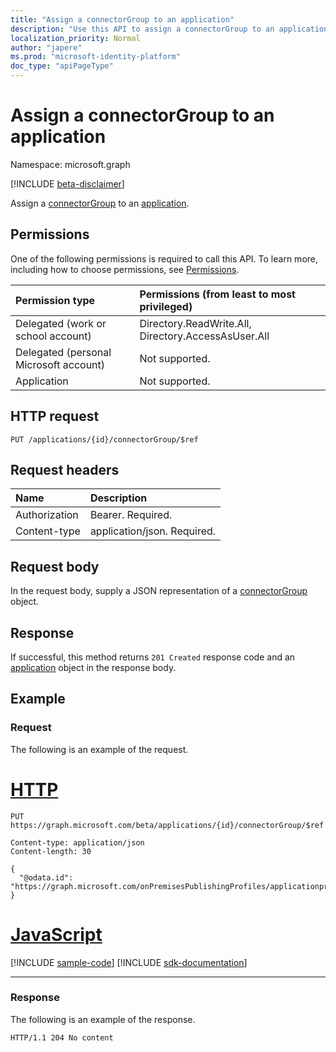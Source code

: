 ```yaml
---
title: "Assign a connectorGroup to an application"
description: "Use this API to assign a connectorGroup to an application"
localization_priority: Normal
author: "japere"
ms.prod: "microsoft-identity-platform"
doc_type: "apiPageType"
---
```

# Assign a connectorGroup to an application

Namespace: microsoft.graph

[!INCLUDE [beta-disclaimer](../../includes/beta-disclaimer.md)]

Assign a [connectorGroup](../resources/connectorgroup.md) to an [application](../resources/application.md).

## Permissions
One of the following permissions is required to call this API. To learn more, including how to choose permissions, see [Permissions](/graph/permissions-reference).

|Permission type      | Permissions (from least to most privileged)              |
|:--------------------|:---------------------------------------------------------|
|Delegated (work or school account) | Directory.ReadWrite.All, Directory.AccessAsUser.All    |
|Delegated (personal Microsoft account) | Not supported.    |
|Application | Not supported.  |

## HTTP request
<!-- { "blockType": "ignored" } -->
```http
PUT /applications/{id}/connectorGroup/$ref

```
## Request headers
| Name       | Description|
|:---------------|:----------|
| Authorization  | Bearer. Required.|
| Content-type | application/json. Required.|

## Request body
In the request body, supply a JSON representation of a [connectorGroup](../resources/connectorgroup.md) object.

## Response

If successful, this method returns `201 Created` response code and an [application](../resources/application.md) object in the response body.

## Example
### Request
The following is an example of the request.

# [HTTP](#tab/http)
<!-- {
  "blockType": "request",
  "name": "create_application_from_connectorgroup"
}-->
```http
PUT https://graph.microsoft.com/beta/applications/{id}/connectorGroup/$ref

Content-type: application/json
Content-length: 30

{
  "@odata.id": "https://graph.microsoft.com/onPremisesPublishingProfiles/applicationproxy/connectorGroups/{id}"
}
```
# [JavaScript](#tab/javascript)
[!INCLUDE [sample-code](../includes/snippets/javascript/create-application-from-connectorgroup-javascript-snippets.md)]
[!INCLUDE [sdk-documentation](../includes/snippets/snippets-sdk-documentation-link.md)]

---


### Response
The following is an example of the response. 

<!-- {
  "blockType": "response",
  "truncated": true,
  "@odata.type": "microsoft.graph.application"
} -->
```http
HTTP/1.1 204 No content
```

<!-- uuid: 8fcb5dbc-d5aa-4681-8e31-b001d5168d79
2015-10-25 14:57:30 UTC -->
<!--
{
  "type": "#page.annotation",
  "description": "Assign a connectorGroup to an application",
  "keywords": "",
  "section": "documentation",
  "tocPath": "",
  "suppressions": []
}
-->
